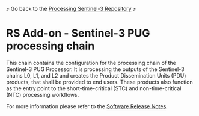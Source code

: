 :arrow_heading_up: Go back to the [Processing Sentinel-3 Repository](../README.md) :arrow_heading_up:

# RS Add-on - Sentinel-3 PUG processing chain

This chain contains the configuration for the processing chain of the Sentinel-3 PUG Processor. It is processing the outputs of the Sentinel-3 chains L0, L1, and L2 and creates the Product Dissemination Units (PDU) products, that shall be provided to end users. These products also function as the entry point to the short-time-critical (STC) and non-time-critical (NTC) processing workflows.

For more information please refer to the [Software Release Notes](./doc/ReleaseNote.md).
